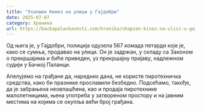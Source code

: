 ```yaml
---
title: "Ухапшен Кинез на улици у Гајдобри"
date: 2025-07-07
category: Хроника
url: https://backapalankavesti.com/hronika/uhapsen-kinez-na-ulici-u-gajdobri/
---
```


Од њега је, у Гајдобри, полиција одузела 567 комада петарди које је, како се сумња, продавао на улици. Он је задржан, у складу са Законом о прекршајима и биће приведен, уз прекршајну пријаву, надлежном судији у Бачкој Паланци.

Апелујемо на грађане да, наредних дана, не користе пиротехничка средства, како би празнике прославили безбедно. Подсећамо, такође, да је забрањена неовлашћена, као и продаја пиротехнике малолетницима, њена употреба у затвореном простору и на јавним местима на којима се окупља већи број грађана.
